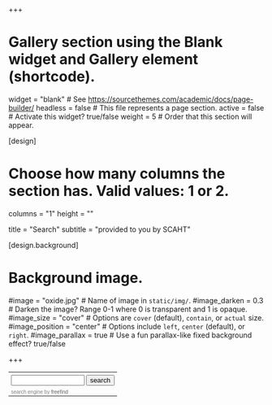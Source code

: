 +++
# Gallery section using the Blank widget and Gallery element (shortcode).
widget = "blank"  # See https://sourcethemes.com/academic/docs/page-builder/
headless = false  # This file represents a page section.
active = false  # Activate this widget? true/false
weight = 5  # Order that this section will appear.


[design]
  # Choose how many columns the section has. Valid values: 1 or 2.
  columns = "1"
  height = ""
  
title = "Search"
subtitle = "provided to you by SCAHT"

[design.background]

  # Background image.
  #image = "oxide.jpg"  # Name of image in `static/img/`.
  #image_darken = 0.3  # Darken the image? Range 0-1 where 0 is transparent and 1 is opaque.
  #image_size = "cover"  #  Options are `cover` (default), `contain`, or `actual` size.
  #image_position = "center"  # Options include `left`, `center` (default), or `right`.
  #image_parallax = true  # Use a fun parallax-like fixed background effect? true/false
  
+++

<!-- start of freefind search box html -->
<table cellpadding=0 cellspacing=0 border=0 >
<tr>
	<td  style="font-family: Arial, Helvetica, sans-serif; font-size: 7.5pt;">
		<form style="margin:0px; margin-top:4px;" action="https://search.freefind.com/find.html" method="get" accept-charset="utf-8" target="_self">
		<input type="hidden" name="si" value="90938458">
		<input type="hidden" name="pid" value="r">
		<input type="hidden" name="n" value="0">
		<input type="hidden" name="_charset_" value="">
		<input type="hidden" name="bcd" value="&#247;">
		<input type="text" name="query" size="15"> 
		<input type="submit" value="search">
		</form>
	</td>
</tr>
<tr>
	<td style="text-align:left; font-family: Arial, Helvetica, sans-serif;	font-size: 7.5pt; padding-top:4px;">
		<a style="text-decoration:none; color:gray;" href="https://www.freefind.com"  rel="nofollow">search engine</a><a style="text-decoration:none; color:gray;" href="https://www.freefind.com"  rel="nofollow" > by
		<span style="color: #606060;">freefind</span></a>
	</td>
</tr>
</table>
<!-- end of freefind search box html -->





